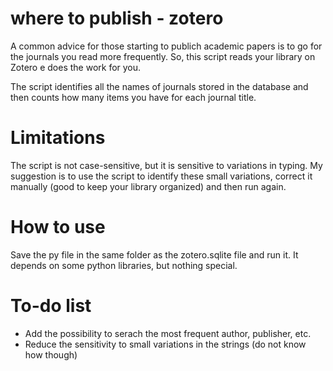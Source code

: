 # where to publish - zotero

A common advice for those starting to publich academic papers is to go for the journals you read more frequently. So, this script reads your library on Zotero e does the work for you.

The script identifies all the names of journals stored in the database and then counts how many items you have for each journal title.

# Limitations

The script is not case-sensitive, but it is sensitive to variations in typing. My suggestion is to use the script to identify these small variations, correct it manually (good to keep your library organized) and then run again.

# How to use

Save the py file in the same folder as the zotero.sqlite file and run it. It depends on some python libraries, but nothing special.

# To-do list

- Add the possibility to serach the most frequent author, publisher, etc.
- Reduce the sensitivity to small variations in the strings (do not know how though)
